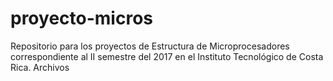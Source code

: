 # proyecto-micros
Repositorio para los proyectos de Estructura de Microprocesadores correspondiente al II semestre del 2017 en el Instituto Tecnológico de Costa Rica.
Archivos
